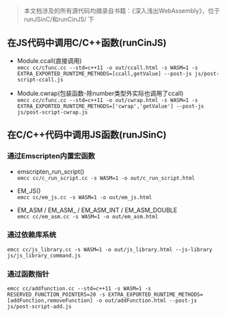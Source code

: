 > 本文档涉及的所有源代码均摘录自书籍：《深入浅出WebAssembly》，位于 runJSinC/和runCinJS/ 下    

## 在JS代码中调用C/C++函数(runCinJS)    

- Module.ccall(直接调用)    
  `emcc cc/cfunc.cc --std=c++11 -o out/ccall.html -s WASM=1 -s EXTRA_EXPORTED_RUNTIME_METHODS=[ccall,getValue] --post-js js/post-script-ccall.js`

- Module.cwrap(包装函数-除number类型外实际也调用了ccall)    
  `emcc cc/cfunc.cc --std=c++11 -o out/cwrap.html -s WASM=1 -s EXTRA_EXPORTED_RUNTIME_METHODS=['cwrap','getValue'] --post-js js/post-script-cwrap.js`
   

## 在C/C++代码中调用JS函数(runJSinC)    

### 通过Emscripten内置宏函数    

- emscripten_run_script()    
    `emcc cc/c_run_script.cc -s WASM=1 -o out/c_run_script.html`    

- EM_JS()    
    `emcc cc/em_js.cc -s WASM=1 -o out/em_js.html`

- EM_ASM / EM_ASM_ / EM_ASM_INT / EM_ASM_DOUBLE     
    `emcc cc/em_asm.cc -s WASM=1 -o out/em_asm.html`

### 通过依赖库系统    
  `emcc cc/js_library.cc -s WASM=1 -o out/js_library.html --js-library js/js_library_command.js`    

### 通过函数指针    
  `emcc cc/addfunction.cc --std=c++11 -s WASM=1 -s RESERVED_FUNCTION_POINTERS=20 -s EXTRA_EXPORTED_RUNTIME_METHODS=[addFunction,removeFunction] -o out/addFunction.html --post-js js/post-script-add.js`    
